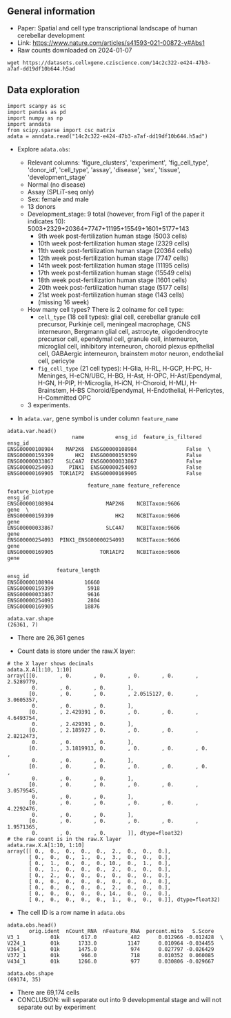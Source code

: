 ## General information
- Paper: Spatial and cell type transcriptional landscape of human cerebellar development
- Link: https://www.nature.com/articles/s41593-021-00872-y#Abs1
- Raw counts downloaded on 2024-01-07
```
wget https://datasets.cellxgene.cziscience.com/14c2c322-e424-47b3-a7af-dd19df10b644.h5ad
```

## Data exploration
```
import scanpy as sc
import pandas as pd
import numpy as np
import anndata
from scipy.sparse import csc_matrix
adata = anndata.read("14c2c322-e424-47b3-a7af-dd19df10b644.h5ad")
```
- Explore `adata.obs`:
    - Relevant columns: 'figure_clusters', 'experiment', 'fig_cell_type',
       'donor_id', 'cell_type', 'assay', 'disease', 'sex',
       'tissue', 'development_stage'
    - Normal (no disease)
    - Assay (SPLiT-seq only)
    - Sex: female and male
    - 13 donors
    - Development_stage: 9 total (however, from Fig1 of the paper it indicates 10): 5003+2329+20364+7747+11195+15549+1601+5177+143
        - 9th week post-fertilization human stage (5003 cells)
        - 10th week post-fertilization human stage (2329 cells)
        - 11th week post-fertilization human stage (20364 cells)
        - 12th week post-fertilization human stage (7747 cells)
        - 14th week post-fertilization human stage (11195 cells)
        - 17th week post-fertilization human stage (15549 cells)
        - 18th week post-fertilization human stage (1601 cells)
        - 20th week post-fertilization human stage (5177 cells)
        - 21st week post-fertilization human stage (143 cells)
        - (missing 16 week)
    - How many cell types? There is 2 colname for cell type: 
        - `cell_type` (18 cell types): glial cell, cerebellar granule cell precursor, Purkinje cell, meningeal macrophage, CNS interneuron, Bergmann glial cell, astrocyte, oligodendrocyte precursor cell, ependymal cell, granule cell, interneuron, microglial cell, inhibitory interneuron, choroid plexus epithelial cell, GABAergic interneuron, brainstem motor neuron, endothelial cell, pericyte
        - `fig_cell_type` (21 cell types): H-Glia, H-RL, H-GCP, H-PC, H-Meninges, H-eCN/UBC, H-BG, H-Ast, H-OPC, H-Ast/Ependymal, H-GN, H-PIP, H-Microglia, H-iCN, H-Choroid, H-MLI, H-Brainstem, H-BS Choroid/Ependymal, H-Endothelial, H-Pericytes, H-Committed OPC
    - 3 experiments.  

- In `adata.var`, gene symbol is under column `feature_name`
```
adata.var.head()
                     name          ensg_id  feature_is_filtered
ensg_id
ENSG00000108984    MAP2K6  ENSG00000108984                False  \
ENSG00000159399       HK2  ENSG00000159399                False
ENSG00000033867    SLC4A7  ENSG00000033867                False
ENSG00000254093     PINX1  ENSG00000254093                False
ENSG00000169905  TOR1AIP2  ENSG00000169905                False

                          feature_name feature_reference feature_biotype
ensg_id
ENSG00000108984                 MAP2K6    NCBITaxon:9606            gene  \
ENSG00000159399                    HK2    NCBITaxon:9606            gene
ENSG00000033867                 SLC4A7    NCBITaxon:9606            gene
ENSG00000254093  PINX1_ENSG00000254093    NCBITaxon:9606            gene
ENSG00000169905               TOR1AIP2    NCBITaxon:9606            gene

                feature_length
ensg_id
ENSG00000108984          16660
ENSG00000159399           5918
ENSG00000033867           9616
ENSG00000254093           2804
ENSG00000169905          18876

adata.var.shape
(26361, 7)
```
- There are 26,361 genes

- Count data is store under the raw.X layer:

```
# the X layer shows decimals
adata.X.A[1:10, 1:10]
array([[0.       , 0.       , 0.       , 0.       , 0.       , 2.5289779,
        0.       , 0.       , 0.       ],
       [0.       , 0.       , 0.       , 2.0515127, 0.       , 3.0605357,
        0.       , 0.       , 0.       ],
       [0.       , 2.429391 , 0.       , 0.       , 0.       , 4.6493754,
        0.       , 2.429391 , 0.       ],
       [0.       , 2.185927 , 0.       , 0.       , 0.       , 2.8212473,
        0.       , 0.       , 0.       ],
       [0.       , 3.1819913, 0.       , 0.       , 0.       , 0.       ,
        0.       , 0.       , 0.       ],
       [0.       , 0.       , 0.       , 0.       , 0.       , 0.       ,
        0.       , 0.       , 0.       ],
       [0.       , 0.       , 0.       , 0.       , 0.       , 3.0579545,
        0.       , 0.       , 0.       ],
       [0.       , 0.       , 0.       , 0.       , 0.       , 4.2292476,
        0.       , 0.       , 0.       ],
       [0.       , 0.       , 0.       , 0.       , 0.       , 1.9571365,
        0.       , 0.       , 0.       ]], dtype=float32)
# the raw count is in the raw.X layer
adata.raw.X.A[1:10, 1:10]
array([[ 0.,  0.,  0.,  0.,  0.,  2.,  0.,  0.,  0.],
       [ 0.,  0.,  0.,  1.,  0.,  3.,  0.,  0.,  0.],
       [ 0.,  1.,  0.,  0.,  0., 10.,  0.,  1.,  0.],
       [ 0.,  1.,  0.,  0.,  0.,  2.,  0.,  0.,  0.],
       [ 0.,  2.,  0.,  0.,  0.,  0.,  0.,  0.,  0.],
       [ 0.,  0.,  0.,  0.,  0.,  0.,  0.,  0.,  0.],
       [ 0.,  0.,  0.,  0.,  0.,  2.,  0.,  0.,  0.],
       [ 0.,  0.,  0.,  0.,  0., 14.,  0.,  0.,  0.],
       [ 0.,  0.,  0.,  0.,  0.,  1.,  0.,  0.,  0.]], dtype=float32)
```

- The cell ID is a row name in `adata.obs`
```
adata.obs.head()
       orig.ident  nCount_RNA  nFeature_RNA  percent.mito   S.Score
V3_1          01k       617.0           482      0.012966 -0.012428  \
V224_1        01k      1733.0          1147      0.010964 -0.034455
V364_1        01k      1475.0           974      0.027797 -0.026429
V372_1        01k       966.0           718      0.010352  0.060085
V434_1        01k      1266.0           977      0.030806 -0.029667

adata.obs.shape
(69174, 35)
```
- There are 69,174 cells
- CONCLUSION: will separate out into 9 developmental stage and will not separate out by experiment

